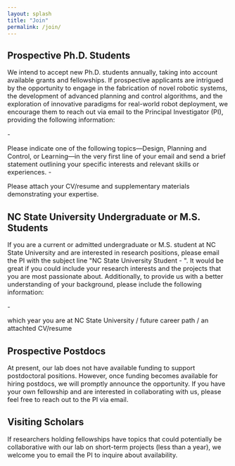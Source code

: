 ```yaml
---
layout: splash
title: "Join"
permalink: /join/
---
```


## Prospective Ph.D. Students
<p style="font-size:11pt;">
We intend to accept new Ph.D. students annually, taking into account available grants and fellowships. If prospective applicants are intrigued by the opportunity to engage in the fabrication of novel robotic systems, the development of advanced planning and control algorithms, and the exploration of innovative paradigms for real-world robot deployment, we encourage them to reach out via email to the Principal Investigator (PI), providing the following information:
</p>
- <p style="font-size:11pt;"> Please indicate one of the following topics—Design, Planning and Control, or Learning—in the very first line of your email and send a brief statement outlining your specific interests and relevant skills or experiences.
- <p style="font-size:11pt;"> Please attach your CV/resume and supplementary materials demonstrating your expertise.

## NC State University Undergraduate or M.S. Students
<p style="font-size:11pt;">
If you are a current or admitted undergraduate or M.S. student at NC State University and are interested in research positions, please email the PI with the subject line "NC State University Student - <M.S/Undergraduate>". It would be great if you could include your research interests and the projects that you are most passionate about. Additionally, to provide us with a better understanding of your background, please include the following information:
</p>
- <p style="font-size:11pt;"> which year you are at NC State University / future career path / an attachted CV/resume

## Prospective Postdocs
<p style="font-size:11pt;">
At present, our lab does not have available funding to support postdoctoral positions. However, once funding becomes available for hiring postdocs, we will promptly announce the opportunity. If you have your own fellowship and are interested in collaborating with us, please feel free to reach out to the PI via email.
</p>

## Visiting Scholars
<p style="font-size:11pt;">
If researchers holding fellowships have topics that could potentially be collaborative with our lab on short-term projects (less than a year), we welcome you to email the PI to inquire about availability.
</p>
